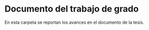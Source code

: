 # Documento del trabajo de grado
En esta carpeta se reportan los avances en el documento de la tesis.